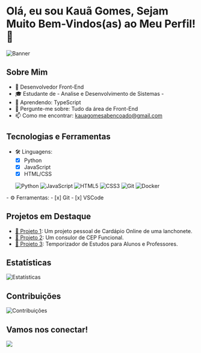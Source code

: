 
# Olá, eu sou Kauã Gomes, Sejam Muito Bem-Vindos(as) ao Meu Perfil!  👋

![Banner](https://img.freepik.com/vetores-gratis/modelo-de-capa-do-facebook-de-reparo-tecnico_23-2150046975.jpg?ga=GA1.1.176732790.1726697243&semt=ais_hybrid)

## Sobre Mim
- 💼 Desenvolvedor Front-End
- 🎓 Estudante de - Analise e Desenvolvimento de Sistemas -
- 🌱 Aprendendo: TypeScript
- 💬 Pergunte-me sobre: Tudo da área de Front-End
- 📫 Como me encontrar: kauagomesabencoado@gmail.com  

## Tecnologias e Ferramentas
- 🛠️ Linguagens: 
  - [x] Python
  - [x] JavaScript
  - [x] HTML/CSS
  <p>
  <img alt="Python" src="https://img.shields.io/badge/Python-3776AB?style=flat&logo=python&logoColor=white" />
  <img alt="JavaScript" src="https://img.shields.io/badge/JavaScript-F7DF1E?style=flat&logo=javascript&logoColor=black" />
  <img alt="HTML5" src="https://img.shields.io/badge/HTML5-E34F26?style=flat&logo=html5&logoColor=white" />
  <img alt="CSS3" src="https://img.shields.io/badge/CSS3-1572B6?style=flat&logo=css3&logoColor=white" />
  <img alt="Git" src="https://img.shields.io/badge/Git-F05032?style=flat&logo=git&logoColor=white" />
  <img alt="Docker" src="https://img.shields.io/badge/Docker-2496ED?style=flat&logo=docker&logoColor=white" />
</p>
- ⚙️ Ferramentas:
  - [x] Git
  - [x] VSCode

## Projetos em Destaque
- [📁 Projeto 1](https://kauagg.github.io/Cardapio-Online/]): Um projeto pessoal de Cardápio Online de uma lanchonete. 
- [📁 Projeto 2](https://kauagg.github.io/Consultor_De_Cep/]): Um consulor de CEP Funcional.
- [📁 Projeto 3](https://kauagg.github.io/pomodoro/): Temporizador de Estudos para Alunos e Professores.

## Estatísticas
![Estatísticas](https://github-readme-stats.vercel.app/api?username=kauagg&show_icons=true&theme=radical)

## Contribuições
![Contribuições](https://github-readme-streak-stats.herokuapp.com/?user=kauagg&theme=radical)

## Vamos nos conectar!
<a href="https://www.linkedin.com/in/seu-linkedin" target="_blank">
    <img src="https://img.shields.io/badge/LinkedIn-%230077B5.svg?&style=for-the-badge&logo=linkedin&logoColor=white" />
  </a>
